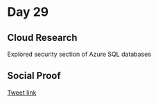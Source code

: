 # Day 29

## Cloud Research

Explored security section of Azure SQL databases


## Social Proof

[Tweet link](https://twitter.com/Just4JAG/status/1351272896509968386?s=20)